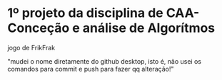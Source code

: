 # 1º projeto da disciplina de CAA-Conceção e análise de Algorítmos
 jogo de FrikFrak

"mudei o nome diretamente do github desktop, isto é, não usei os comandos para commit e push para fazer qq alteração!"
